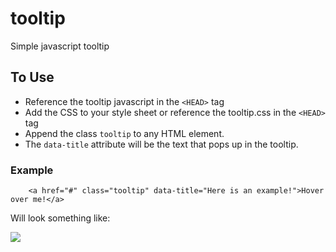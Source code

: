 tooltip
=======

Simple javascript tooltip

## To Use
* Reference the tooltip javascript in the ````<HEAD>```` tag
* Add the CSS to your style sheet or reference the tooltip.css in the ````<HEAD>```` tag
* Append the class ````tooltip```` to any HTML element. 
* The ````data-title```` attribute will be the text that pops up in the tooltip. 

### Example
``` 
	<a href="#" class="tooltip" data-title="Here is an example!">Hover over me!</a>
```
Will look something like:

![](https://raw.github.com/ben-spoon/tooltip/master/example.png)
